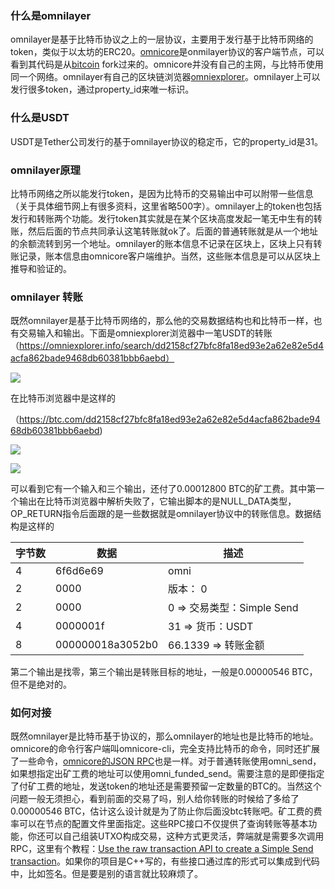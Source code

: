 ### 什么是omnilayer
omnilayer是基于比特币协议之上的一层协议，主要用于发行基于比特币网络的token，类似于以太坊的ERC20。[omnicore](https://github.com/OmniLayer/omnicore)是onmilayer协议的客户端节点，可以看到其代码是从[bitcoin](https://github.com/bitcoin/bitcoin) fork过来的。omnicore并没有自己的主网，与比特币使用同一个网络。omnilayer有自己的区块链浏览器[omniexplorer](https://omniexplorer.info/)。omnilayer上可以发行很多token，通过property_id来唯一标识。

### 什么是USDT
USDT是Tether公司发行的基于omnilayer协议的稳定币，它的property_id是31。

### omnilayer原理
比特币网络之所以能发行token，是因为比特币的交易输出中可以附带一些信息（关于具体细节网上有很多资料，这里省略500字）。omnilayer上的token也包括发行和转账两个功能。发行token其实就是在某个区块高度发起一笔无中生有的转账，然后后面的节点共同承认这笔转账就ok了。后面的普通转账就是从一个地址的余额流转到另一个地址。omnilayer的账本信息不记录在区块上，区块上只有转账记录，账本信息由omnicore客户端维护。当然，这些账本信息是可以从区块上推导和验证的。

### omnilayer 转账
既然omnilayer是基于比特币网络的，那么他的交易数据结构也和比特币一样，也有交易输入和输出。下面是omniexplorer浏览器中一笔USDT的转账（https://omniexplorer.info/search/dd2158cf27bfc8fa18ed93e2a62e82e5d4acfa862bade9468db60381bbb6aebd）

![](https://raw.githubusercontent.com/liyue201/omnilayer-research/master/11111.png)

在比特币浏览器中是这样的

（https://btc.com/dd2158cf27bfc8fa18ed93e2a62e82e5d4acfa862bade9468db60381bbb6aebd)

![](https://raw.githubusercontent.com/liyue201/omnilayer-research/master/2222.png)

![](https://raw.githubusercontent.com/liyue201/omnilayer-research/master/3333.png)

可以看到它有一个输入和三个输出，还付了0.00012800 BTC的矿工费。其中第一个输出在比特币浏览器中解析失败了，它输出脚本的是NULL_DATA类型，OP_RETURN指令后面跟的是一些数据就是omnilayer协议中的转账信息。数据结构是这样的

| 字节数      | 数据        | 描述         |
| ---------- | ----------- | ----------------- |
| 4      | 6f6d6e69 | omni             |
| 2    | 0000      |  版本： 0 |
| 2    | 0000      |    0 =>  交易类型：Simple Send      |
| 4  | 0000001f|  31 => 货币：USDT |
| 8  | 000000018a3052b0 |  	66.1339  => 转账金额 |

第二个输出是找零，第三个输出是转账目标的地址，一般是0.00000546 BTC，但不是绝对的。

### 如何对接
既然omnilayer是比特币基于协议的，那么omnilayer的地址也是比特币的地址。omnicore的命令行客户端叫omnicore-cli，完全支持比特币的命令，同时还扩展了一些命令，[omnicore的JSON RPC](https://github.com/OmniLayer/omnicore/blob/master/src/omnicore/doc/rpc-api.md)也是一样。对于普通转账使用omni_send，如果想指定出矿工费的地址可以使用omni_funded_send。需要注意的是即便指定了付矿工费的地址，发送token的地址还是需要预留一定数量的BTC的。当然这个问题一般无须担心，看到前面的交易了吗，别人给你转账的时候给了多给了0.00000546 BTC，估计这么设计就是为了防止你后面没btc转账吧。矿工费的费率可以在节点的配置文件里面指定。这些RPC接口不仅提供了查询转账等基本功能，你还可以自己组装UTXO构成交易，这种方式更灵活，弊端就是需要多次调用RPC，这里有个教程：[Use the raw transaction API to create a Simple Send transaction](https://github.com/OmniLayer/omnicore/wiki/Use-the-raw-transaction-API-to-create-a-Simple-Send-transaction)。如果你的项目是C++写的，有些接口通过库的形式可以集成到代码中，比如签名。但是要是别的语言就比较麻烦了。




